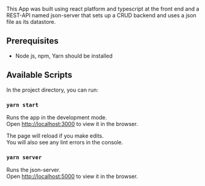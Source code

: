 This App was built using react platform and typescript at the front end and a REST-API named json-server that sets up a CRUD backend and uses a json file as its datastore.

## Prerequisites

- Node js, npm, Yarn should be installed

## Available Scripts

In the project directory, you can run:

### `yarn start`

Runs the app in the development mode.<br />
Open [http://localhost:3000](http://localhost:3000) to view it in the browser.

The page will reload if you make edits.<br />
You will also see any lint errors in the console.

### `yarn server`

Runs the json-server.<br />
Open [http://localhost:5000](http://localhost:5000) to view it in the browser.


